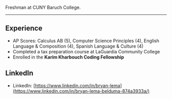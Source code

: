 Freshman at CUNY Baruch College.

---

## Experience

- AP Scores: Calculus AB (5), Computer Science Principles (4), English Language & Composition (4), Spanish Language & Culture (4)
- Completed a tax preparation course at LaGuardia Community College
- Enrolled in the **Karim Kharbouch Coding Fellowship**

## LinkedIn

- LinkedIn: [https://www.linkedin.com/in/bryan-lema](https://www.linkedin.com/in/bryan-lema-belduma-874a3933a/) 
